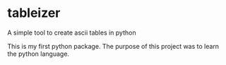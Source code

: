 tableizer
=========

A simple tool to create ascii tables in python

This is my first python package. The purpose of this project was to learn the python language.
